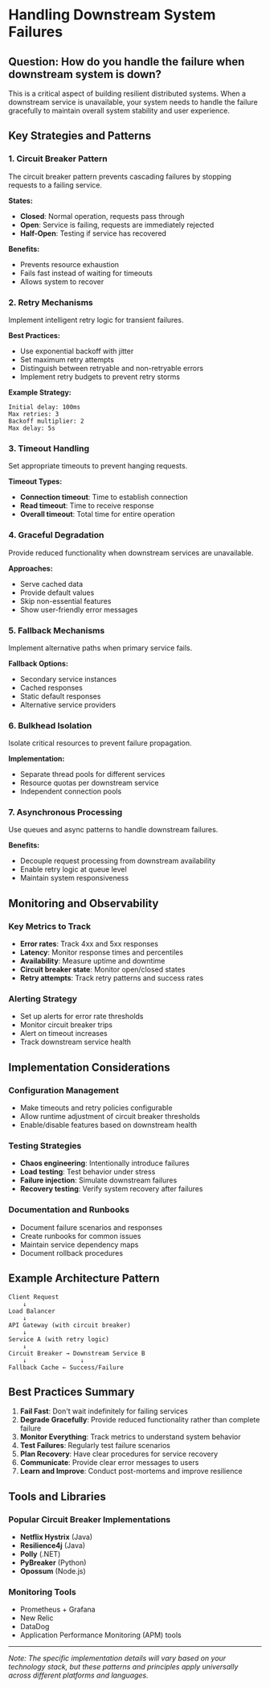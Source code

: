 # Handling Downstream System Failures

## Question: How do you handle the failure when downstream system is down?

This is a critical aspect of building resilient distributed systems. When a downstream service is unavailable, your system needs to handle the failure gracefully to maintain overall system stability and user experience.

## Key Strategies and Patterns

### 1. Circuit Breaker Pattern
The circuit breaker pattern prevents cascading failures by stopping requests to a failing service.

**States:**
- **Closed**: Normal operation, requests pass through
- **Open**: Service is failing, requests are immediately rejected
- **Half-Open**: Testing if service has recovered

**Benefits:**
- Prevents resource exhaustion
- Fails fast instead of waiting for timeouts
- Allows system to recover

### 2. Retry Mechanisms
Implement intelligent retry logic for transient failures.

**Best Practices:**
- Use exponential backoff with jitter
- Set maximum retry attempts
- Distinguish between retryable and non-retryable errors
- Implement retry budgets to prevent retry storms

**Example Strategy:**
```
Initial delay: 100ms
Max retries: 3
Backoff multiplier: 2
Max delay: 5s
```

### 3. Timeout Handling
Set appropriate timeouts to prevent hanging requests.

**Timeout Types:**
- **Connection timeout**: Time to establish connection
- **Read timeout**: Time to receive response
- **Overall timeout**: Total time for entire operation

### 4. Graceful Degradation
Provide reduced functionality when downstream services are unavailable.

**Approaches:**
- Serve cached data
- Provide default values
- Skip non-essential features
- Show user-friendly error messages

### 5. Fallback Mechanisms
Implement alternative paths when primary service fails.

**Fallback Options:**
- Secondary service instances
- Cached responses
- Static default responses
- Alternative service providers

### 6. Bulkhead Isolation
Isolate critical resources to prevent failure propagation.

**Implementation:**
- Separate thread pools for different services
- Resource quotas per downstream service
- Independent connection pools

### 7. Asynchronous Processing
Use queues and async patterns to handle downstream failures.

**Benefits:**
- Decouple request processing from downstream availability
- Enable retry logic at queue level
- Maintain system responsiveness

## Monitoring and Observability

### Key Metrics to Track
- **Error rates**: Track 4xx and 5xx responses
- **Latency**: Monitor response times and percentiles
- **Availability**: Measure uptime and downtime
- **Circuit breaker state**: Monitor open/closed states
- **Retry attempts**: Track retry patterns and success rates

### Alerting Strategy
- Set up alerts for error rate thresholds
- Monitor circuit breaker trips
- Alert on timeout increases
- Track downstream service health

## Implementation Considerations

### Configuration Management
- Make timeouts and retry policies configurable
- Allow runtime adjustment of circuit breaker thresholds
- Enable/disable features based on downstream health

### Testing Strategies
- **Chaos engineering**: Intentionally introduce failures
- **Load testing**: Test behavior under stress
- **Failure injection**: Simulate downstream failures
- **Recovery testing**: Verify system recovery after failures

### Documentation and Runbooks
- Document failure scenarios and responses
- Create runbooks for common issues
- Maintain service dependency maps
- Document rollback procedures

## Example Architecture Pattern

```
Client Request
    ↓
Load Balancer
    ↓
API Gateway (with circuit breaker)
    ↓
Service A (with retry logic)
    ↓
Circuit Breaker → Downstream Service B
    ↓               ↓
Fallback Cache ← Success/Failure
```

## Best Practices Summary

1. **Fail Fast**: Don't wait indefinitely for failing services
2. **Degrade Gracefully**: Provide reduced functionality rather than complete failure
3. **Monitor Everything**: Track metrics to understand system behavior
4. **Test Failures**: Regularly test failure scenarios
5. **Plan Recovery**: Have clear procedures for service recovery
6. **Communicate**: Provide clear error messages to users
7. **Learn and Improve**: Conduct post-mortems and improve resilience

## Tools and Libraries

### Popular Circuit Breaker Implementations
- **Netflix Hystrix** (Java)
- **Resilience4j** (Java)
- **Polly** (.NET)
- **PyBreaker** (Python)
- **Opossum** (Node.js)

### Monitoring Tools
- Prometheus + Grafana
- New Relic
- DataDog
- Application Performance Monitoring (APM) tools

---

*Note: The specific implementation details will vary based on your technology stack, but these patterns and principles apply universally across different platforms and languages.*